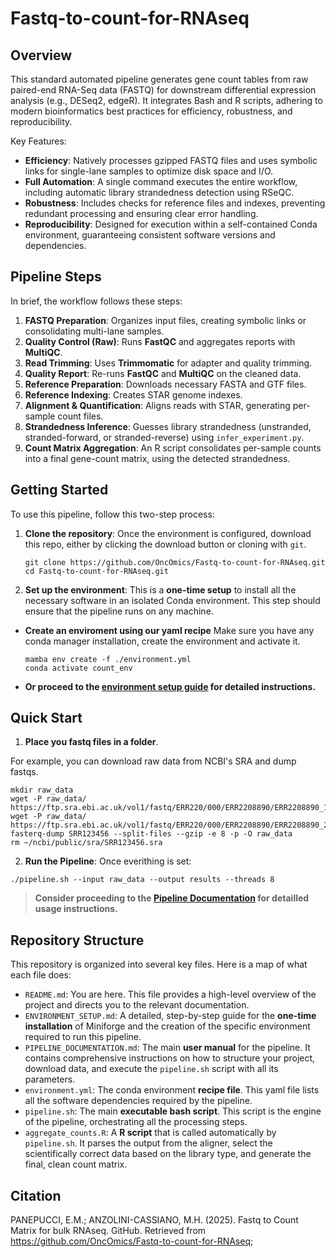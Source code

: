 # Fastq-to-count-for-RNAseq

## Overview

  This standard automated pipeline generates gene count tables from raw paired-end RNA-Seq data (FASTQ) for downstream differential expression analysis (e.g., DESeq2, edgeR). It integrates Bash and R scripts, adhering to modern bioinformatics best practices for efficiency, robustness, and reproducibility.

Key Features:

*  **Efficiency**: Natively processes gzipped FASTQ files and uses symbolic links for single-lane samples to optimize disk space and I/O.
*  **Full Automation**: A single command executes the entire workflow, including automatic library strandedness detection using RSeQC.
*  **Robustness**: Includes checks for reference files and indexes, preventing redundant processing and ensuring clear error handling.
*  **Reproducibility**: Designed for execution within a self-contained Conda environment, guaranteeing consistent software versions and dependencies.

## Pipeline Steps

In brief, the workflow follows these steps:

1.  **FASTQ Preparation**: Organizes input files, creating symbolic links or consolidating multi-lane samples.
2.  **Quality Control (Raw)**: Runs **FastQC** and aggregates reports with **MultiQC**.
3.  **Read Trimming**: Uses **Trimmomatic** for adapter and quality trimming.
4.  **Quality Report**: Re-runs **FastQC** and **MultiQC** on the cleaned data.
5.  **Reference Preparation**: Downloads necessary FASTA and GTF files.
6.  **Reference Indexing**: Creates STAR genome indexes.
7.  **Alignment & Quantification**: Aligns reads with STAR, generating per-sample count files.
8.  **Strandedness Inference**: Guesses library strandedness (unstranded, stranded-forward, or stranded-reverse) using `infer_experiment.py`.
9.  **Count Matrix Aggregation**: An R script consolidates per-sample counts into a final gene-count matrix, using the detected strandedness.

## Getting Started

To use this pipeline, follow this two-step process:

1.  **Clone the repository**: Once the environment is configured, download this repo, either by clicking the download button or cloning with `git`.

	```
	git clone https://github.com/OncOmics/Fastq-to-count-for-RNAseq.git
	cd Fastq-to-count-for-RNAseq.git
	```

2.  **Set up the environment**: This is a **one-time setup** to install all the necessary software in an isolated Conda environment. This step should ensure that the pipeline runs on any machine.

* **Create an enviroment using our yaml recipe**
Make sure you have any conda manager installation, create the environment and activate it.
	```
	mamba env create -f ./environment.yml
	conda activate count_env
	```
*  **Or proceed to the [environment setup guide](./ENVIRONMENT_SETUP.md) for detailed instructions.**

## Quick Start

1. **Place you fastq files in a folder**.

For example, you can download raw data from NCBI's SRA and dump fastqs.

```
mkdir raw_data
wget -P raw_data/ https://ftp.sra.ebi.ac.uk/vol1/fastq/ERR220/000/ERR2208890/ERR2208890_1.fastq.gz
wget -P raw_data/ https://ftp.sra.ebi.ac.uk/vol1/fastq/ERR220/000/ERR2208890/ERR2208890_2.fastq.gz
fasterq-dump SRR123456 --split-files --gzip -e 8 -p -O raw_data
rm ~/ncbi/public/sra/SRR123456.sra
 ```

2.  **Run the Pipeline**: Once everithing is set:

```
./pipeline.sh --input raw_data --output results --threads 8
```

> **Consider proceeding to the [Pipeline Documentation](./PIPELINE_DOCUMENTATION.md) for detailled usage instructions.**

## Repository Structure

This repository is organized into several key files. Here is a map of what each file does:

*  `README.md`: You are here. This file provides a high-level overview of the project and directs you to the relevant documentation.
*  `ENVIRONMENT_SETUP.md`:  A detailed, step-by-step guide for the **one-time installation** of Miniforge and the creation of the specific environment required to run this pipeline.
*  `PIPELINE_DOCUMENTATION.md`:  The main **user manual** for the pipeline. It contains comprehensive instructions on how to structure your project, download data, and execute the `pipeline.sh` script with all its parameters.
*  `environment.yml`:  The conda environment **recipe file**. This yaml file lists all the software dependencies required by the pipeline.
*  `pipeline.sh`:  The main **executable bash script**. This script is the engine of the pipeline, orchestrating all the processing steps.
*  `aggregate_counts.R`: A **R script** that is called automatically by `pipeline.sh`. It parses the output from the aligner, select the scientifically correct data based on the library type, and generate the final, clean count matrix.

## Citation

PANEPUCCI, E.M.; ANZOLINI-CASSIANO, M.H. (2025). Fastq to Count Matrix for bulk RNAseq. GitHub. Retrieved from https://github.com/OncOmics/Fastq-to-count-for-RNAseq;
